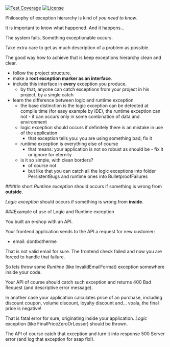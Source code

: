 [![Test Coverage](https://codeclimate.com/github/jaroslavtyc/granam-exceptions-hierarchy/badges/coverage.svg)](https://codeclimate.com/github/jaroslavtyc/granam-exceptions-hierarchy/coverage)
[![License](https://poser.pugx.org/granam/exceptions-hierarchy/license)](https://packagist.org/packages/granam/exceptions-hierarchy)

Philosophy of exception hierarchy is kind of *you need to know*.

It is important to know what happened. And it happens...

The system fails. Something exceptionable occurs.

Take extra care to get as much description of a problem as possible.

The good way how to achieve that is keep exceptions hierarchy clean and clear.

 - follow the project structure.
 - make a **root exception marker as an interface**.
 - include this interface in **every** exception you produce.
    - by that, anyone can catch exceptions from your project in his project, by a single catch
 - learn the difference between logic and runtime exception
    - the base distinction is the logic exception can be detected at compile time (for easy example by IDE), the runtime exception can not - it can occurs only in some combination of data and environment
    - logic exception should occurs if definitely there is an mistake in use of the application
        - that exception tells you: you are using something bad, fix it 
    - runtime exception is everything else of course
        - that means: your application is not so robust as should be - fix it or ignore for eternity
    - is it so simple, with clean borders?
        - of course not
        - but like that you can catch all the logic exceptions into folder PersistentBugs and runtime ones into BulletproofFailures

####In short
*Runtime exception* should occurs if something is wrong from **outside**.

*Logic exception* should occurs if something is wrong from **inside**.

###Example of use of Logic and Runtime exception

You built an e-shop with an API.

Your frontend application sends to the API a request for new customer:

 - email: dontbotherme

That is not valid email for sure. The frontend check failed and now you are forced to handle that failure.

So lets throw some *Runtime* (like InvalidEmailFormat) exception somewhere inside your code.

Your API of course should catch such exception and returns 400 Bad Request (and descriptive error message).

In another case your application calculates price of an purchase, including discount coupon, volume discount, loyalty discount and... voala, the final price is negative!

That is fatal error for sure, originating inside your application. *Logic* exception (like FinalPriceZeroOrLesser) should be thrown.

The API of course catch that exception and turn it into response 500 Server error (and log that exception for asap fix!).
